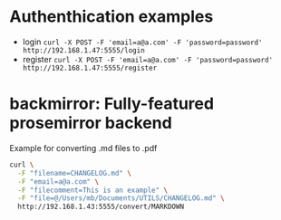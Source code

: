 # Authenthication examples
+ login
`curl -X POST -F 'email=a@a.com' -F 'password=password' http://192.168.1.47:5555/login`
+ register
`curl -X POST -F 'email=a@a.com' -F 'password=password' http://192.168.1.47:5555/register`

# backmirror: Fully-featured prosemirror backend

Example for converting .md files to .pdf

```Bash
curl \
  -F "filename=CHANGELOG.md" \
  -F "email=a@a.com" \
  -F "filecomment=This is an example" \
  -F "file=@/Users/mb/Documents/UTILS/CHANGELOG.md" \
  http://192.168.1.43:5555/convert/MARKDOWN
```  
